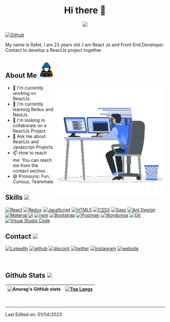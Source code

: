 

  

<h1 align='center'>Hi there 👋  </h1>

  <p  align="center">

<img  width="200" justify="center"  border-radius= "50%" src="https://media.licdn.com/dms/image/D4D03AQEBn3Wp5kyejg/profile-displayphoto-shrink_400_400/0/1666717270329?e=1685577600&v=beta&t=-7iWSlCshnYMW5t0cQw1ffP57njs565k1OwYc8xGaw4">

</p>
  


[![Github](https://img.shields.io/github/followers/RafetTanriverdi?label=Follow&style=social)](https://github.com/RafetTanriverdi)

  

<div  size='20px'> My name is Rafet, I am 23 years old. I am React Js and Front End Developer. Contact to develop a ReactJs project together

</div>

  

<h2> About Me  <img src = "https://github.com/0xAbdulKhalid/0xAbdulKhalid/raw/main/assets/mdImages/about_me.gif"  width = 50px></picture></h2>

  

<picture> <img  align="right"  src="https://github.com/0xAbdulKhalid/0xAbdulKhalid/raw/main/assets/mdImages/Right_Side.gif"  width = 350px> </picture>

  

- 🔭 I'm currently working on ReactJs
- 🌱 I'm currently learning Redux and NextJs
- 👯 I'm looking to collaborate on a ReactJs Project
- 💬 Ask me about  ReactJs and Javascript Projects
- 📫 How to reach me: You can reach me from the contact section.
- 😄 Pronouns: Fun, Curious, Teammate


<h2> Skills <img src = "https://media2.giphy.com/media/QssGEmpkyEOhBCb7e1/giphy.gif?cid=ecf05e47a0n3gi1bfqntqmob8g9aid1oyj2wr3ds3mg700bl&rid=giphy.gif" width = 32px> </h2>
<a href="https://reactjs.org/" title="React"><img src="https://github.com/get-icon/geticon/raw/master/icons/react.svg" alt="React" width="40px" height="40px"></a>
<a href="https://redux.js.org/" title="Redux"><img src="https://github.com/get-icon/geticon/raw/master/icons/redux.svg" alt="Redux" width="40px" height="40px"></a>
<a href="https://developer.mozilla.org/en-US/docs/Web/JavaScript" title="JavaScript"><img src="https://github.com/get-icon/geticon/raw/master/icons/javascript.svg" alt="JavaScript" width="40px" height="40px"></a>
<a href="https://www.w3.org/TR/html5/" title="HTML5"><img src="https://skillicons.dev/icons?i=html" alt="HTML5" width="40px" height="40px"></a>
<a href="https://www.w3.org/TR/CSS/" title="CSS3"><img src="https://skillicons.dev/icons?i=css" alt="CSS3" width="40px" height="40px"></a>
<a href="https://sass-lang.com/" title="Sass"><img src="https://github.com/get-icon/geticon/raw/master/icons/sass.svg" alt="Sass" width="40px" height="40px"></a>
<a href="https://ant.design/" title="Ant Design"><img src="https://github.com/get-icon/geticon/raw/master/icons/ant-design.svg" alt="Ant Design" width="40px" height="40px"></a>
<a href="https://material-ui.com/" title="Material UI"><img src="https://github.com/get-icon/geticon/raw/master/icons/material-ui.svg" alt="Material UI" width="40px" height="40px"></a>
<a href="https://www.npmjs.com/" title="npm"><img src="https://github.com/get-icon/geticon/raw/master/icons/npm.svg" alt="npm" width="40px" height="40px"></a>
<a href="https://getbootstrap.com/" title="Bootstrap"><img src="https://github.com/get-icon/geticon/raw/master/icons/bootstrap.svg" alt="Bootstrap" width="40px" height="40px"></a>
<a href="https://www.postman.com/" title="Postman"><img src="https://skillicons.dev/icons?i=postman" alt="Postman" width="40px" height="40px"></a>
<a href="https://wordpress.com/" title="Wordpress"><img src="https://skillicons.dev/icons?i=wordpress" alt="Wordpress" width="40px" height="40px"></a>
<a href="https://git-scm.com/" title="Git"><img src="https://github.com/get-icon/geticon/raw/master/icons/git-icon.svg" alt="Git" width="40px" height="40px"></a>
<a href="https://code.visualstudio.com/" title="Visual Studio Code"><img src="https://github.com/get-icon/geticon/raw/master/icons/visual-studio-code.svg" alt="Visual Studio Code" width="40px" height="40px"></a>



<h2> Contact <img src='https://raw.githubusercontent.com/ShahriarShafin/ShahriarShafin/main/Assets/handshake.gif' width="100px"> </h2>
<a href="https://www.linkedin.com/in/rafet-tanriverdi/" title="LinkedIn"><img src="https://skillicons.dev/icons?i=linkedin" alt="LinkedIn" width="40px" height="40px"></a>
<a href="https://github.com/RafetTanriverdi" title="github"><img src="https://skillicons.dev/icons?i=github" alt="github" width="40px" height="40px"></a>
<a href="https://discordapp.com/users/Rafet.Tanriverdi#0701" title="discord"><img src="https://skillicons.dev/icons?i=discord" alt="discord" width="40px" height="40px"></a>
<a href="https://twitter.com/rtengriverdi" title="twitter"><img src="https://skillicons.dev/icons?i=twitter" alt="twitter" width="40px" height="40px"></a>
<a href="https://www.instagram.com/rafet.tanrverdi/?next=%2F" title="instagram"><img src="https://skillicons.dev/icons?i=instagram" alt="instagram" width="40px" height="40px"></a>
<a href="https://rafettanriverdi.com/" title="website"><img src="https://cdn-icons-png.flaticon.com/512/10254/10254229.png" alt="website" width="40px" height="40px"></a>
  
<br>
<br>
  <br>
  
## <b> Github Stats </b><img src="https://media.giphy.com/media/iY8CRBdQXODJSCERIr/giphy.gif"  width="35">

| ![Anurag's GitHub stats](https://github-readme-stats.vercel.app/api?username=RafetTanriverdi&show_icons=true&theme=transparent) | [![Top Langs](https://github-readme-stats.vercel.app/api/top-langs/?username=RafetTanriverdi&layout=compact)](https://github.com/RafetTanriverdi/github-readme-stats) |
| --- | --- |


<br>


-----

Last Edited on: 01/04/2023
